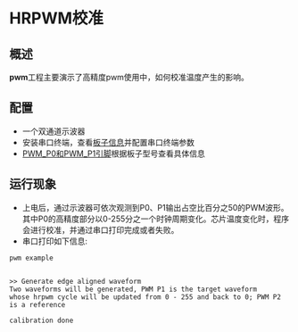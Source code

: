 # HRPWM校准


## 概述


**pwm**工程主要演示了高精度pwm使用中，如何校准温度产生的影响。

## 配置

- 一个双通道示波器
- 安装串口终端，查看[板子信息](lab_board_overiew)并配置串口终端参数
- [PWM_P0和PWM_P1引脚](lab_board_drv_pwm_pin)根据板子型号查看具体信息

## 运行现象

- 上电后，通过示波器可依次观测到P0、P1输出占空比百分之50的PWM波形。其中P0的高精度部分以0-255分之一个时钟周期变化。芯片温度变化时，程序会进行校准，并通过串口打印完成或者失败。
- 串口打印如下信息:

```console
pwm example


>> Generate edge aligned waveform
Two waveforms will be generated, PWM P1 is the target waveform
whose hrpwm cycle will be updated from 0 - 255 and back to 0; PWM P2 is a reference

calibration done

```
